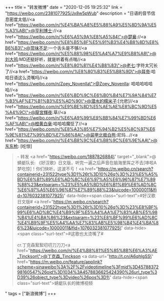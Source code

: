 +++
title = "转发微博"
date = "2020-12-05 19:25:32"
link = "https://weibo.com/2381077925/Jx8w5pWub"
description = "日语的音节信息密度太低//<a href=\"https://weibo.com/n/%E4%BA%A8%E5%88%A9%E5%8D%9A%E5%A3%AB\">@亨利博士</a>://<a href=\"https://weibo.com/n/%E6%A5%9A%E8%A5%84\">@楚襄</a>://<a href=\"https://weibo.com/n/%E8%B5%8F%E5%91%B3%E4%B8%8D%E8%B6%B3\">@赏味不足</a>:一个舌头是不够//<a href=\"https://weibo.com/n/%E5%88%98%E5%A4%A7%E9%B8%A8\">@刘大鸨</a>:MD还挺好听，就是听着有点喘//<a href=\"https://weibo.com/n/%E8%80%81%E4%B8%83\">@老七</a>:字符太冗长了//<a href=\"https://weibo.com/n/%E8%80%B3%E5%B8%9D\">@耳帝</a>:哈哈日语这么烫嘴吗//<a href=\"https://weibo.com/n/Zoey_Novenlla\">@Zoey_Novenlla</a>: 哈哈哈哈哈哈//<a href=\"https://weibo.com/n/%E6%BD%9C%E6%B0%B4%E7%9A%84%E7%B3%AF%E7%B1%B3%E5%AD%90\">@潜水的糯米子</a>:[允悲]//<a href=\"https://weibo.com/n/%E9%BE%8D%E5%AE%AE%E8%BC%9D%E5%A4%9C\">@龍宮輝夜</a>:草//<a href=\"https://weibo.com/n/%E6%A9%99%E9%BB%84%E7%99%BD%E6%AF%AB\">@橙黄白毫</a>:哈哈哈魔怔了//<a href=\"https://weibo.com/n/%E8%A3%85%E7%94%B2%E5%8C%97%E6%9E%81%E7%99%BD%E7%86%8A\">@装甲北极白熊</a>:尼玛…//<a href=\"https://weibo.com/n/%E4%B8%9C%E4%B8%9C%E6%9E%AA\">@东东枪</a>: [吃惊]<br><blockquote> - 转发 <a href=\"https://weibo.com/1887826884\" target=\"_blank\">@蜻蜓队长</a>: 《好汉歌》日文版，听完一遍之后声音在脑海里挥之不去[哆啦A梦吃惊]！你们快听，这波不亏！<a href=\"https://m.weibo.cn/search?containerid=231522type%3D1%26t%3D10%26q%3D%23%E5%A5%BD%E6%B1%89%E6%AD%8C%E6%97%A5%E6%96%87%E7%89%88%23&extparam=%23%E5%A5%BD%E6%B1%89%E6%AD%8C%E6%97%A5%E6%96%87%E7%89%88%23&luicode=10000011&lfid=1076032381077925\" data-hide><span class=\"surl-text\">#好汉歌日文版#</span></a> <a href=\"https://m.weibo.cn/search?containerid=231522type%3D1%26t%3D10%26q%3D%23%E8%BF%99%E6%AD%8C%E4%B9%9F%E5%A4%AA%E7%83%AB%E5%98%B4%E4%BA%86%23&extparam=%23%E8%BF%99%E6%AD%8C%E4%B9%9F%E5%A4%AA%E7%83%AB%E5%98%B4%E4%BA%86%23&luicode=10000011&lfid=1076032381077925\" data-hide><span class=\"surl-text\">#这歌也太烫嘴了#</span></a> <br><br>cr.丁克森絮絮叨叨刀刀刀<a href=\"https://weibo.com/n/%E4%B8%81%E5%85%8B%E6%A3%AE_Tinckson\">@丁克森_Tinckson</a>  <a data-url=\"http://t.cn/A6qhlgSS\" href=\"https://m.weibo.cn/feature/applink?scheme=sinaweibo%3A%2F%2Fvideotimeline%3Fmid%3D4578837298160547%26oid%3D1034%3A4578836625424390%26url_type%3D39%26object_type%3Dvideo%26pos%3D1\" data-hide><span class=\"surl-text\">蜻蜓队长的微博视频</span></a> </blockquote>"
tags = ["新浪微博"]
+++
